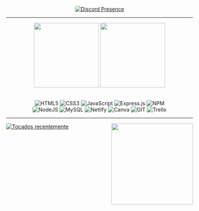 <div align="center">
  
[![Discord Presence](https://lanyard-profile-readme.vercel.app/api/641442847962431498?theme=dark&bg=FFFFFF00&animated=true&borderRadius=30px&idleMessage=city%20of%20stars&hideTimestamp=false)](https://discord.com/users/641442847962431498)

<hr>

<img height="175em" src="https://github-readme-streak-stats.herokuapp.com/?user=moapil&theme=monokai&hide_border=true&background=FFFFFF00"/>
<img height="175em" src="https://github-readme-stats.vercel.app/api/top-langs/?username=moapil&theme=monokai&nclude_all_commits=false&count_private=false&layout=donut&hide_border=true&bg_color=00000000"/>
<br>
<br>

![HTML5](https://img.shields.io/badge/html5-%23E34F26.svg?style=for-the-badge&logo=html5&logoColor=white)
![CSS3](https://img.shields.io/badge/css3-%231572B6.svg?style=for-the-badge&logo=css3&logoColor=white)
![JavaScript](https://img.shields.io/badge/javascript-%23323330.svg?style=for-the-badge&logo=javascript&logoColor=%23F7DF1E)
![Express.js](https://img.shields.io/badge/express.js-%23404d59.svg?style=for-the-badge&logo=express&logoColor=%2361DAFB)
![NPM](https://img.shields.io/badge/NPM-%23CB3837.svg?style=for-the-badge&logo=npm&logoColor=white) <br>
![NodeJS](https://img.shields.io/badge/node.js-6DA55F?style=for-the-badge&logo=node.js&logoColor=white) 
![MySQL](https://img.shields.io/badge/mysql-%2300000f.svg?style=for-the-badge&logo=mysql&logoColor=white)
![Netlify](https://img.shields.io/badge/netlify-%23000000.svg?style=for-the-badge&logo=netlify&logoColor=#00C7B7)
![Canva](https://img.shields.io/badge/Canva-%2300C4CC.svg?style=for-the-badge&logo=Canva&logoColor=white)
![GIT](https://img.shields.io/badge/Git-fc6d26?style=for-the-badge&logo=git&logoColor=white)
![Trello](https://img.shields.io/badge/Trello-%23026AA7.svg?style=for-the-badge&logo=Trello&logoColor=white)

<hr></div>

<img align="right" height="220em" src="https://i.pinimg.com/originals/1e/98/b3/1e98b30a51853928731feea866258107.png"/>

[![Tocados recentemente](https://spotify-recently-played-readme.vercel.app/api?user=22x2cljssybwsu7umkotlfs3y&width=600&count=3)](https://open.spotify.com/user/22x2cljssybwsu7umkotlfs3y) 





